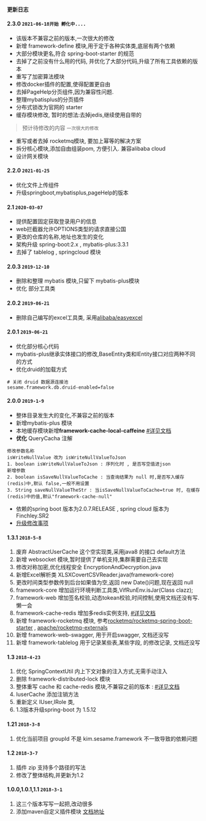 
#### 更新日志
#### 2.3.0 `2021-06-18开始 孵化中....`
- 该版本不兼容之前的版本,一次很大的修改
- 新增 framework-define 模块,用于定于各种实体类,底层有两个依赖
- 大部分模块更名,符合 spring-boot-starter 的规范
- 去掉了之前没有什么用的代码, 并优化了大部分代码,升级了所有工具依赖的版本
- 重写了加密算法模块
- 修改docker插件的配置,使得配置更自由
- 去掉PageHelp分页组件,因为兼容性问题.
- 整理mybatisplus的分页插件
- 分布式锁改为官网的 starter
- 缓存模块修改, 暂时的想法:去掉jedis,继续使用自带的

> 预计待修改的内容 `一次很大的修改`

- 重写或者去掉 rocketmq模块, 要加上幂等的解决方案
- 拆分核心模块,添加自由组装pom, 方便引入. 兼容alibaba cloud
- 设计网关模块

#### 2.2.0 `2021-01-25`
- 优化文件上传组件
- 升级springboot,mybatisplus,pageHelp的版本

#### 2.1 `2020-03-07`
- 提供配置固定获取登录用户的信息
- web拦截器允许OPTIONS类型的请求直接公国
- 更改的仓库的名称,地址也发生的变化
- 架构升级 spring-boot:2.x , mybatis-plus:3.3.1
- 去掉了 tablelog , springcloud 模块

#### 2.0.3 `2019-12-10`
- 删除和整理 mybatis 模块,只留下 mybatis-plus模块
- 优化 部分工具类

#### 2.0.2 `2019-06-21`
- 删除自己编写的excel工具类, 采用[alibaba/easyexcel](https://github.com/alibaba/easyexcel)

#### 2.0.1 `2019-06-21`
- 优化部分核心代码
- mybatis-plus继承实体接口的修改,BaseEntity类和IEntity接口对应两种不同的方式
- 优化druid的加载方式
```
# 关闭 druid 数据源连接池
sesame.framework.db.druid-enabled=false
```

#### 2.0.0 `2019-1-9`
- 整体目录发生大的变化,不兼容之前的版本
- 新增mybatis-plus 模块
- 本地缓存模块新增**framework-cache-local-caffeine**  [#详见文档](doc/ch4/local-redis.md)
- **优化** QueryCacha 注解 
```
修改参数名称
isWriteNullValue 改为 isWriteNullValueToJson
1. boolean isWriteNullValueToJson : 序列化时 , 是否写空值进json
新增参数
2. boolean isSaveNullValueToCache : 当查询结果为 null 时,是否写入缓存(redis)中,默认 false,一般不用设置
3. String saveNullValueTheStr : 当isSaveNullValueToCache=true 时, 在缓存(redis)中的值,默认"framework-cache-null"
```
- 依赖的spring boot 版本为2.0.7.RELEASE , spring cloud 版本为Finchley.SR2
- [升级修改事项](doc/spring-boot-2.x.md)

#### 1.3.1 `2018-5-8 `
1. 废弃 AbstractUserCache 这个空实现类,采用java8 的接口 default方法
2. 新增 websocket 模块,暂时提供了单机支持,集群需要自己去实现
3. 修改对称加密,优化线程安全 EncryptionAndDecryption.java
4. 新增Excel解析类 XLSXCovertCSVReader.java(framework-core)
5. 更改时间类型参数传到后台如果值为空,返回 new Date()问题,现在返回 null
6. framework-core 增加运行环境判断工具类,VifRunEnv.isJar(Class clazz);
7. framework-web 增加签名校验,动态tokean校验,时间控制,使用文档还没有写.懒一会
8. framework-cache-redis 增加多redis实例支持, [#详见文档](doc/ch4/redis-shili.md)
9. 新增 framework-rocketmq 模块, 参考[rocketmq/rocketmq-spring-boot-starter](https://github.com/rocketmq/rocketmq-spring-boot-starter) , [apache/rocketmq-externals](https://github.com/apache/rocketmq-externals/tree/master/rocketmq-spring-boot-starter)
10. 新增 framework-web-swagger, 用于开启swagger, 文档还没写
11. 新增 framework-tablelog 用于记录某些表,某些字段, 的修改记录, 文档还没写

#### 1.3 `2018-4-23 `
1. 优化 SpringContextUtil 内上下文对象的注入方式,无需手动注入
2. 删除 framework-distributed-lock 模块
3. 整体重写 cache 和 cache-redis 模块,不兼容之前的版本 : [#详见文档](https://gitee.com/sesamekim/framework-boot/wikis/pages?title=2.2%20%E7%BC%93%E5%AD%98-redis%20-%5B1.3%5D&parent=%E6%9E%B6%E6%9E%84%E7%BB%84%E4%BB%B6%E4%BD%BF%E7%94%A8)
4. IuserCache 添加注销方法
5. 重新定义 IUser,IRole 类,
6. 1.3版本升级spring-boot 为 1.5.12


#### 1.21 `2018-3-8`
1. 优化当前项目 groupId 不是 kim.sesame.framework 不一致导致的依赖问题

#### 1.2 `2018-3-7`
1. 插件 zip 支持多个路径的写法
2. 修改了整体结构,并更新为1.2

#### 1.0.0,1.0.1,1.1  `2018-3-1`
1. 这三个版本写写一起把,改动很多
2. 添加maven自定义插件模块 [文档地址](https://gitee.com/sesamekim/framework-boot/wikis/pages?title=1-%E9%87%8D%E6%96%B0%E5%8A%A0%E8%BD%BD%E9%9D%99%E6%80%81%E8%B5%84%E6%BA%90%E6%96%87%E4%BB%B6&parent=%E8%87%AA%E5%AE%9A%E4%B9%89maven%E6%8F%92%E4%BB%B6)
